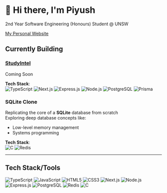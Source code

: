 # 👋 Hi there, I'm Piyush

2nd Year Software Engineering (Honours) Student @ UNSW

[My Personal Website](https://piyushj.dev)

## Currently Building

### [StudyIntel](https://studyintel.app)
Coming Soon

**Tech Stack**:  
![TypeScript](https://img.shields.io/badge/-TypeScript-3178C6?style=flat&logo=typescript&logoColor=white)
![Next.js](https://img.shields.io/badge/-Next.js-000000?style=flat&logo=next.js)
![Express.js](https://img.shields.io/badge/-Express.js-000000?style=flat&logo=express&logoColor=white)
![Node.js](https://img.shields.io/badge/-Node.js-339933?style=flat&logo=node.js&logoColor=white)
![PostgreSQL](https://img.shields.io/badge/-PostgreSQL-4169E1?style=flat&logo=postgresql&logoColor=white)
![Prisma](https://img.shields.io/badge/-Prisma-332A6C?style=flat&logo=data:image/svg+xml;base64,...)

### SQLite Clone
Replicating the core of a **SQLite** database from scratch  
 Exploring deep database concepts like:
- Low-level memory management
- Systems programming

**Tech Stack**:  
![C](https://img.shields.io/badge/-C-00599C?style=flat&logo=c&logoColor=white)
![Redis](https://img.shields.io/badge/-Redis-DC382D?style=flat&logo=redis&logoColor=white)

---

## Tech Stack/Tools

![TypeScript](https://img.shields.io/badge/-TypeScript-3178C6?style=flat&logo=typescript&logoColor=white)
![JavaScript](https://img.shields.io/badge/-JavaScript-F7DF1E?style=flat&logo=javascript&logoColor=black)
![HTML5](https://img.shields.io/badge/-HTML5-E34F26?style=flat&logo=html5&logoColor=white)
![CSS3](https://img.shields.io/badge/-CSS3-1572B6?style=flat&logo=css3&logoColor=white)
![Next.js](https://img.shields.io/badge/-Next.js-000000?style=flat&logo=next.js)
![Node.js](https://img.shields.io/badge/-Node.js-339933?style=flat&logo=node.js&logoColor=white)
![Express.js](https://img.shields.io/badge/-Express.js-000000?style=flat&logo=express&logoColor=white)
![PostgreSQL](https://img.shields.io/badge/-PostgreSQL-4169E1?style=flat&logo=postgresql&logoColor=white)
![Redis](https://img.shields.io/badge/-Redis-DC382D?style=flat&logo=redis&logoColor=white)
![C](https://img.shields.io/badge/-C-00599C?style=flat&logo=c&logoColor=white)

<!--
---
## 📊 GitHub Stats

<div align="center">
  <img src="https://github-readme-stats.vercel.app/api?username=PiyushJ1&show_icons=true&theme=default" alt="Piyush's GitHub Stats" height="165" />
  <img src="https://github-readme-stats.vercel.app/api/top-langs/?username=PiyushJ1&layout=compact&theme=default" alt="Top Languages" height="165" />
</div>
-->
